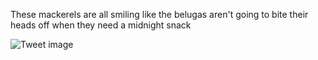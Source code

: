 These mackerels are all smiling like the belugas aren't going to bite their heads off when they need a midnight snack


![Tweet image](/assets/crosspoast/F7SBgvbaIAAsDqA.jpg)

